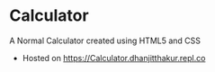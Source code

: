 # Calculator

A Normal Calculator created using HTML5 and CSS
- Hosted on https://Calculator.dhanjitthakur.repl.co
